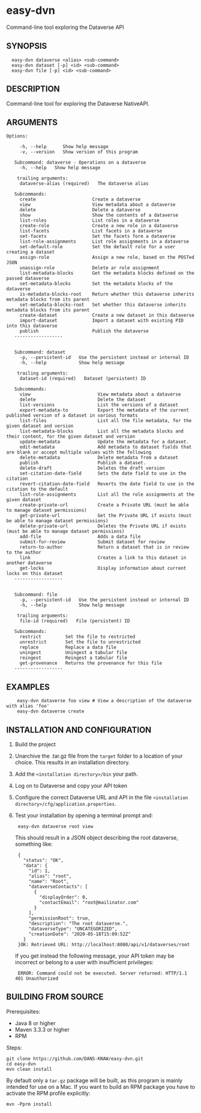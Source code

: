 easy-dvn
========

Command-line tool exploring the Dataverse API

SYNOPSIS
--------

      easy-dvn dataverse <alias> <sub-command>
      easy-dvn dataset [-p] <id> <sub-command>
      easy-dvn file [-p] <id> <sub-command>


DESCRIPTION
-----------
Command-line tool for exploring the Dataverse NativeAPI. 


ARGUMENTS
---------

    Options:

         -h, --help      Show help message
         -v, --version   Show version of this program
       
       Subcommand: dataverse - Operations on a dataverse
         -h, --help   Show help message
       
        trailing arguments:
         dataverse-alias (required)   The dataverse alias
       
       Subcommands:
         create                     Create a dataverse
         view                       View metadata about a dataverse
         delete                     Delete a dataverse
         show                       Show the contents of a dataverse
         list-roles                 List roles in a dataverse
         create-role                Create a new role in a dataverse
         list-facets                List facets in a dataverse
         set-facets                 Set the facets fore a dataverse
         list-role-assignments      List role assignments in a dataverse
         set-default-role           Set the default role for a user creating a dataset
         assign-role                Assign a new role, based on the POSTed JSON
         unassign-role              Delete ar role assignment
         list-metadata-blocks       Get the metadata blocks defined on the passed dataverse
         set-metadata-blocks        Set the metadata blocks of the dataverse
         is-metadata-blocks-root    Return whether this dataverse inherits metadata blocks from its parent
         set-metadata-blocks-root   Set whether this dataverse inherits metadata blocks from its parent
         create-dataset             Create a new dataset in this dataverse
         import-dataset             Import a dataset with existing PID into this dataverse
         publish                    Publish the dataverse
       ------------------
       
       
       Subcommand: dataset
         -p, --persistent-id   Use the persistent instead or internal ID
         -h, --help            Show help message
       
        trailing arguments:
         dataset-id (required)   Dataset (persistent) ID
       
       Subcommands:
         view                         View metadata about a dataverse
         delete                       Delete the dataset
         list-versions                List the versions of a dataset
         export-metadata-to           Export the metadata of the current published version of a dataset in various formats
         list-files                   List all the file metadata, for the given dataset and version
         list-metadata-blocks         List all the metadata blocks and their content, for the given dataset and version
         update-metadata              Update the metadata for a dataset.
         edit-metadata                Add metadata to dataset fields that are blank or accept multiple values with the following
         delete-metadata              Delete metadata from a dataset
         publish                      Publish a dataset.
         delete-draft                 Deletes the draft version
         set-citation-date-field      Sets the date field to use in the citation
         revert-citation-date-field   Reverts the date field to use in the citation to the default
         list-role-assignments        List all the role assignments at the given dataset
         create-private-url           Create a Private URL (must be able to manage dataset permissions)
         get-private-url              Get the Private URL if exists (must be able to manage dataset permissions)
         delete-private-url           Deletes the Private URL if exists (must be able to manage dataset permissions)
         add-file                     Adds a data file
         submit-for-review            Submit dataset for review
         return-to-author             Return a dataset that is in review to the author
         link                         Creates a link to this dataset in another dataverse
         get-locks                    Display information about current locks on this dataset
       ------------------
       
       
       Subcommand: file
         -p, --persistent-id   Use the persistent instead or internal ID
         -h, --help            Show help message
       
        trailing arguments:
         file-id (required)   File (persistent) ID
       
       Subcommands:
         restrict         Set the file to restricted
         unrestrict       Set the file to unrestricted
         replace          Replace a data file
         uningest         Uningest a tabular file
         reingest         Reingest a tabular file
         get-provenance   Returns the provenance for this file
       ------------------
       
EXAMPLES
--------

        easy-dvn dataverse foo view # View a description of the dataverse with alias 'foo'
        easy-dvn dataverse create        
       

INSTALLATION AND CONFIGURATION
------------------------------
1. Build the project
2. Unarchive the .tar.gz file from the `target` folder to a location of your choice. This results in an installation directory.
3. Add the `<installation directory>/bin` your path.
4. Log on to Dataverse and copy your API token
5. Configure the correct Dataverse URL and API in the file `<installation directory>/cfg/application.properties`.
6. Test your installation by opening a terminal prompt and:
   
        easy-dvn dataverse root view
   This should result in a JSON object describing the root dataverse, something like:
   
        {
          "status": "OK",
          "data": {
            "id": 1,
            "alias": "root",
            "name": "Root",
            "dataverseContacts": [
              {
                "displayOrder": 0,
                "contactEmail": "root@mailinator.com"
              }
            ],
            "permissionRoot": true,
            "description": "The root dataverse.",
            "dataverseType": "UNCATEGORIZED",
            "creationDate": "2020-05-18T15:09:52Z"
          }
        }OK: Retrieved URL: http://localhost:8080/api/v1/dataverses/root
   If you get instead the following message, your API token may be incorrect or belong to a user with insufficient privileges:
   
        ERROR: Command could not be executed. Server returned: HTTP/1.1 401 Unauthorized
  

BUILDING FROM SOURCE
--------------------
Prerequisites:

* Java 8 or higher
* Maven 3.3.3 or higher
* RPM

Steps:
    
    git clone https://github.com/DANS-KNAW/easy-dvn.git
    cd easy-dvn 
    mvn clean install

By default only a `tar.gz` package will be built, as this program is mainly intended for use on a Mac. If you want to build an RPM 
package you have to activate the RPM profile explicitly:

    mvn -Pprm install
